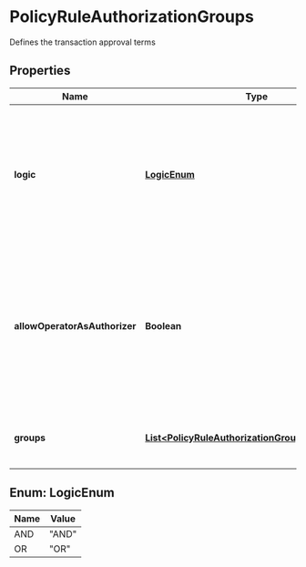 

# PolicyRuleAuthorizationGroups

Defines the transaction approval terms

## Properties

| Name | Type | Description | Notes |
|------------ | ------------- | ------------- | -------------|
|**logic** | [**LogicEnum**](#LogicEnum) | * AND - requires approval of all authorization groups * OR - requires approval of at least one of the authorization groups  |  [optional] |
|**allowOperatorAsAuthorizer** | **Boolean** | Defines whether the user who initiates a transaction can approve their own transaction and count toward the approval threshold for their transaction |  [optional] |
|**groups** | [**List&lt;PolicyRuleAuthorizationGroupsGroupsInner&gt;**](PolicyRuleAuthorizationGroupsGroupsInner.md) | Groups of entities which can approve the transaction |  [optional] |



## Enum: LogicEnum

| Name | Value |
|---- | -----|
| AND | &quot;AND&quot; |
| OR | &quot;OR&quot; |



